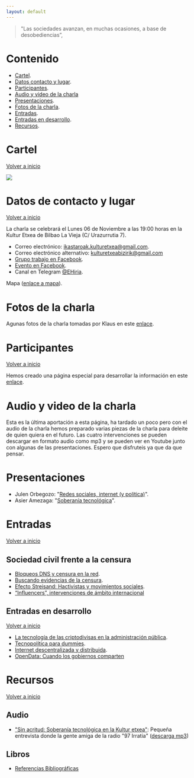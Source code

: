 ```yaml
---	
layout: default
---
```


> "Las sociedades avanzan, en muchas ocasiones, a base de desobediencias”,

# Contenido

* [Cartel](#cartel).
* [Datos contacto y lugar](#datos-de-contacto-y-lugar).
* [Participantes](#participantes).
* [Audio y video de la charla](#audio-y-video-de-la-charla)
* [Presentaciones](#presentaciones).
* [Fotos de la charla](#fotos-de-la-charla).
* [Entradas](#entradas).
* [Entradas en desarrollo](#entradas-en-desarrollo).
* [Recursos](#recursos).

# Cartel 

[Volver a inicio](#contenido)

![](Soberania_tecnologica_AF.jpg)

# Datos de contacto y lugar

[Volver a inicio](#contenido)

La charla se celebrará el Lunes 06 de Noviembre a las 19:00 horas en la Kultur Etxea de Bilbao La Vieja (C/ Urazurrutia 7).

* Correo electrónico: [ikastaroak.kulturetxea@gmail.com](mailto:ikastaroak.kulturetxea@gmail.com).
* Correo electrónico alternativo: [kulturetxeabizirik@gmail.com](mailto:kulturetxeabizirik@gmail.com)
* [Grupo trabajo en Facebook](https://www.facebook.com/groups/132160057442036/).
* [Evento en Facebook](https://www.facebook.com/events/132467557408123/132573560730856/).
* Canal en Telegram [@EHiria](https://t.me/EHiria).

Mapa ([enlace a mapa](https://www.google.es/maps/search/bilbo+zaharreko+kultur+etxea/@43.2548816,-2.921894,16z)).

# Fotos de la charla

Agunas fotos de la charla tomadas por Klaus en este [enlace](fotos_charla.md).

# Participantes

[Volver a inicio](#contenido)

Hemos creado una página especial para desarrollar la información en este [enlace](participantes.md).

# Audio y video de la charla

Esta es la última aportación a esta página, ha tardado un poco pero con el audio de la charla hemos preparado varias piezas de la charla para deleite de quien quiera en el futuro. Las cuatro intervenciones se pueden descargar en formato audio como mp3 y se pueden ver en Youtube junto con algunas de las presentaciones. Espero que disfruteis ya que da que pensar.	


# Presentaciones

* Julen Orbegozo: "[Redes sociales, internet (y política)](presentacion_julen_orbegozo.md)".        
* Asier Amezaga: "[Soberanía tecnológica](presentacion_asier_amezaga.md)".

# Entradas

[Volver a inicio](#contenido)

## Sociedad civil frente a la censura

* [Bloqueos DNS y censura en la red](bloqueos-dns-y-censura-en-la-red.md).
* [Buscando evidencias de la censura](evidencias-censura.md).
* [Efecto Streisand: Hactivistas y movimientos sociales](efecto-streisand-hactivistas-y-movimientos-sociales.md).
* [“Influencers”, intervenciones de ámbito internacional](influencers-intervenciones-de-ambito-internacional.md)

## Entradas en desarrollo

[Volver a inicio](#contenido)

* [La tecnología de las criptodivisas en la administración pública](entrada_criptodivisas.md).
* [Tecnopolítica para dummies](tecnolopolitica-para-dummies.md).
* [Internet descentralizada y distribuida](internet-descentralizada-distribuida.md).
* [OpenData: Cuando los gobiernos comparten](opendata-cuando-los-gobiernos-comparten.md)

# Recursos

[Volver a inicio](#contenido)

## Audio

* ["Sin acritud: Soberanía tecnológica en la Kultur etxea"](https://97irratia.info/es/2017/10/27/soberania-tecnologica-la-kultur-etxea/): Pequeña entrevista donde la gente amiga de la radio "97 Irratia" ([descarga mp3](audio/20171027sinacritud.mp3))

## Libros

* [Referencias Bibliográficas](referencias_bibliograficas.md)